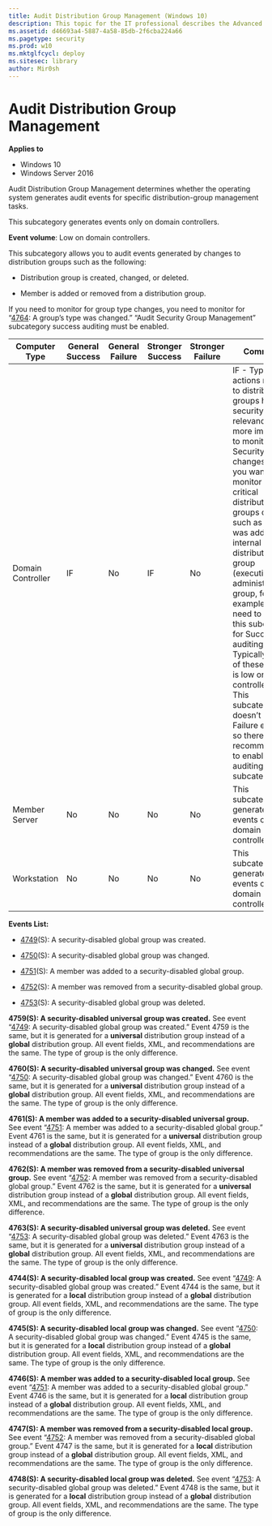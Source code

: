 ```yaml
---
title: Audit Distribution Group Management (Windows 10)
description: This topic for the IT professional describes the Advanced Security Audit policy setting, Audit Distribution Group Management, which determines whether the operating system generates audit events for specific distribution-group management tasks.
ms.assetid: d46693a4-5887-4a58-85db-2f6cba224a66
ms.pagetype: security
ms.prod: w10
ms.mktglfcycl: deploy
ms.sitesec: library
author: Mir0sh
---
```


# Audit Distribution Group Management

**Applies to**
-   Windows 10
-   Windows Server 2016


Audit Distribution Group Management determines whether the operating system generates audit events for specific distribution-group management tasks.

This subcategory generates events only on domain controllers.

**Event volume**: Low on domain controllers.

This subcategory allows you to audit events generated by changes to distribution groups such as the following:

-   Distribution group is created, changed, or deleted.

-   Member is added or removed from a distribution group.

If you need to monitor for group type changes, you need to monitor for “[4764](event-4764.md): A group’s type was changed.” “Audit Security Group Management” subcategory success auditing must be enabled.

| Computer Type     | General Success | General Failure | Stronger Success | Stronger Failure | Comments                                                                                                                                                                                                                                                                                                                                                                                                                                                                                                                                                                                                 |
|-------------------|-----------------|-----------------|------------------|------------------|----------------------------------------------------------------------------------------------------------------------------------------------------------------------------------------------------------------------------------------------------------------------------------------------------------------------------------------------------------------------------------------------------------------------------------------------------------------------------------------------------------------------------------------------------------------------------------------------------------|
| Domain Controller | IF              | No              | IF               | No               | IF - Typically actions related to distribution groups have low security relevance, much more important to monitor Security Group changes. But if you want to monitor for critical distribution groups changes, such as member was added to internal critical distribution group (executives, administrative group, for example), you need to enable this subcategory for Success auditing.<br>Typically volume of these events is low on domain controllers.<br>This subcategory doesn’t have Failure events, so there is no recommendation to enable Failure auditing for this subcategory. |
| Member Server     | No              | No              | No               | No               | This subcategory generates events only on domain controllers.                                                                                                                                                                                                                                                                                                                                                                                                                                                                                                                                            |
| Workstation       | No              | No              | No               | No               | This subcategory generates events only on domain controllers.                                                                                                                                                                                                                                                                                                                                                                                                                                                                                                                                            |

**Events List:**

-   [4749](event-4749.md)(S): A security-disabled global group was created.

-   [4750](event-4750.md)(S): A security-disabled global group was changed.

-   [4751](event-4751.md)(S): A member was added to a security-disabled global group.

-   [4752](event-4752.md)(S): A member was removed from a security-disabled global group.

-   [4753](event-4753.md)(S): A security-disabled global group was deleted.

**4759(S): A security-disabled universal group was created.** See event “[4749](event-4749.md): A security-disabled global group was created.” Event 4759 is the same, but it is generated for a **universal** distribution group instead of a **global** distribution group. All event fields, XML, and recommendations are the same. The type of group is the only difference.

**4760(S): A security-disabled universal group was changed.** See event “[4750](event-4750.md): A security-disabled global group was changed.” Event 4760 is the same, but it is generated for a **universal** distribution group instead of a **global** distribution group. All event fields, XML, and recommendations are the same. The type of group is the only difference.

**4761(S): A member was added to a security-disabled universal group.** See event “[4751](event-4751.md): A member was added to a security-disabled global group.” Event 4761 is the same, but it is generated for a **universal** distribution group instead of a **global** distribution group. All event fields, XML, and recommendations are the same. The type of group is the only difference.

**4762(S): A member was removed from a security-disabled universal group.** See event “[4752](event-4752.md): A member was removed from a security-disabled global group.” Event 4762 is the same, but it is generated for a **universal** distribution group instead of a **global** distribution group. All event fields, XML, and recommendations are the same. The type of group is the only difference.

**4763(S): A security-disabled universal group was deleted.** See event “[4753](event-4753.md): A security-disabled global group was deleted.” Event 4763 is the same, but it is generated for a **universal** distribution group instead of a **global** distribution group. All event fields, XML, and recommendations are the same. The type of group is the only difference.

**4744(S): A security-disabled local group was created.** See event “[4749](event-4749.md): A security-disabled global group was created.” Event 4744 is the same, but it is generated for a **local** distribution group instead of a **global** distribution group. All event fields, XML, and recommendations are the same. The type of group is the only difference.

**4745(S): A security-disabled local group was changed.** See event “[4750](event-4750.md): A security-disabled global group was changed.” Event 4745 is the same, but it is generated for a **local** distribution group instead of a **global** distribution group. All event fields, XML, and recommendations are the same. The type of group is the only difference.

**4746(S): A member was added to a security-disabled local group.** See event “[4751](event-4751.md): A member was added to a security-disabled global group.” Event 4746 is the same, but it is generated for a **local** distribution group instead of a **global** distribution group. All event fields, XML, and recommendations are the same. The type of group is the only difference.

**4747(S): A member was removed from a security-disabled local group.** See event “[4752](event-4752.md): A member was removed from a security-disabled global group.” Event 4747 is the same, but it is generated for a **local** distribution group instead of a **global** distribution group. All event fields, XML, and recommendations are the same. The type of group is the only difference.

**4748(S): A security-disabled local group was deleted.** See event “[4753](event-4753.md): A security-disabled global group was deleted.” Event 4748 is the same, but it is generated for a **local** distribution group instead of a **global** distribution group. All event fields, XML, and recommendations are the same. The type of group is the only difference.

